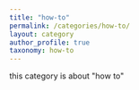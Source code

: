 ```yaml
---
title: "how-to"
permalink: /categories/how-to/
layout: category
author_profile: true
taxonomy: how-to
---
```


this category is about "how to"

